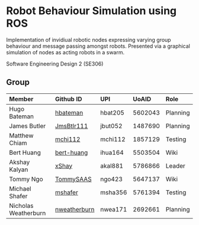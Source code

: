 # Robot Behaviour Simulation using ROS 

Implementation of invidiual robotic nodes expressing varying group behaviour and message passing amongst robots. Presented via a graphical simulation of nodes as acting robots in a swarm.

Software Engineering Design 2 (SE306)

## Group

| Member                 | Github ID                                      | UPI     | UoAID  | Role     |
|:-----------------------|:-----------------------------------------------|:--------|:-------|:---------|
| Hugo Bateman           | [hbateman](http://github.com/hbateman)         | hbat205 | 5602043| Planning |
| James Butler           | [JmsBtlr111](http://github.com/JmsBtlr111)     | jbut052 | 1487690| Planning |
| Matthew Chiam          | [mchi112](http://github.com/mchi112)           | mchi112 | 1857129| Testing  |
| Bert Huang             | [bert-huang](http://github.com/bert-huang)     | ihua164 | 5503504| Wiki     |
| Akshay Kalyan          | [xShay](http://github.com/xShay)               | akal881 | 5786866| Leader   |
| Tommy Ngo              | [TommySAAS](http://github.com/TommySAAS)       | ngo423  | 5647137| Wiki     |
| Michael Shafer         | [mshafer](http://github.com/mshafer)           | msha356 | 5761394| Testing  |
| Nicholas Weatherburn   | [nweatherburn](http://github.com/nweatherburn) | nwea171 | 2692661| Planning |
